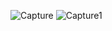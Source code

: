 ![Capture](https://user-images.githubusercontent.com/85479881/209514393-e683f762-ea2e-4b6e-8928-1ca690b7f419.PNG)
![Capture1](https://user-images.githubusercontent.com/85479881/209514410-8318ca94-fe7f-472c-8f09-abe3f0c99cf2.PNG)
